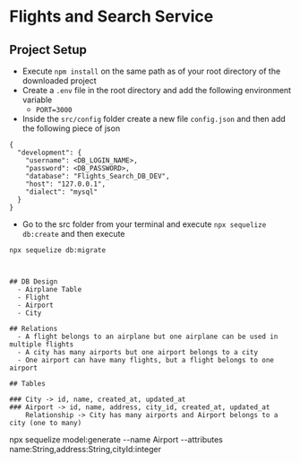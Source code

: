 # Flights and Search Service

## Project Setup

- Execute `npm install` on the same path as of your root directory of the downloaded project
- Create a `.env` file in the root directory and add the following environment variable
  - `PORT=3000`
- Inside the `src/config` folder create a new file `config.json` and then add the following piece of json

```
{
  "development": {
    "username": <DB_LOGIN_NAME>,
    "password": <DB_PASSWORD>,
    "database": "Flights_Search_DB_DEV",
    "host": "127.0.0.1",
    "dialect": "mysql"
  }
}

```

- Go to the src folder from your terminal and execute `npx sequelize db:create`
  and then execute

`npx sequelize db:migrate`

```


## DB Design
  - Airplane Table
  - Flight
  - Airport
  - City

## Relations
  - A flight belongs to an airplane but one airplane can be used in multiple flights
  - A city has many airports but one airport belongs to a city
  - One airport can have many flights, but a flight belongs to one airport

## Tables

### City -> id, name, created_at, updated_at
### Airport -> id, name, address, city_id, created_at, updated_at
    Relationship -> City has many airports and Airport belongs to a city (one to many)
```

npx sequelize model:generate --name Airport --attributes name:String,address:String,cityId:integer

```

```
